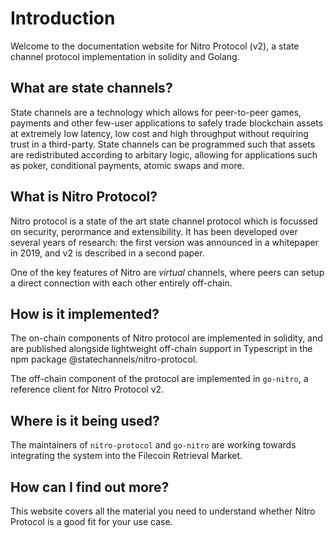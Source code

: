 # Introduction

Welcome to the documentation website for Nitro Protocol (v2), a state channel protocol implementation in solidity and Golang.

## What are state channels?

State channels are a technology which allows for peer-to-peer games, payments and other few-user applications to safely trade blockchain assets at extremely low latency, low cost and high throughput without requiring trust in a third-party. State channels can be programmed such that assets are redistributed according to arbitary logic, allowing for applications such as poker, conditional payments, atomic swaps and more.

## What is Nitro Protocol?

Nitro protocol is a state of the art state channel protocol which is focussed on security, perormance and extensibility. It has been developed over several years of research: the first version was announced in a whitepaper in 2019, and v2 is described in a second paper.

One of the key features of Nitro are _virtual_ channels, where peers can setup a direct connection with each other entirely off-chain.

## How is it implemented?

The on-chain components of Nitro protocol are implemented in solidity, and are published alongside lightweight off-chain support in Typescript in the npm package @statechannels/nitro-protocol.

The off-chain component of the protocol are implemented in `go-nitro`, a reference client for Nitro Protocol v2.

## Where is it being used?

The maintainers of `nitro-protocol` and `go-nitro` are working towards integrating the system into the Filecoin Retrieval Market.

## How can I find out more?

This website covers all the material you need to understand whether Nitro Protocol is a good fit for your use case.
